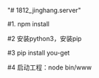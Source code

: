 "# 1812_jinghang.server" 

#1. npm install

#2 安装python3，安装pip

#3 pip install you-get

#4 启动工程：node bin/www